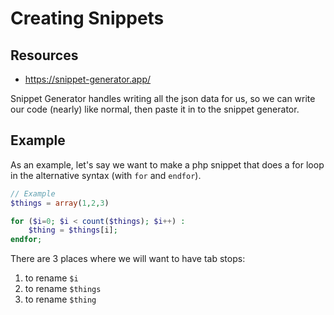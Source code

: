 # Creating Snippets

## Resources
- https://snippet-generator.app/

Snippet Generator handles writing all the json data for us, so we can write our code (nearly) like normal, then paste it in to the snippet generator.


## Example

As an example, let's say we want to make a php snippet that does a for loop in the alternative syntax (with `for` and `endfor`).

```php
// Example
$things = array(1,2,3)

for ($i=0; $i < count($things); $i++) :
    $thing = $things[i];
endfor;
```

There are 3 places where we will want to have tab stops:
1. to rename `$i`
1. to rename `$things`
1. to rename `$thing`